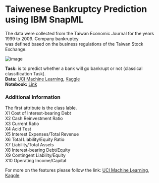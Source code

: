 # Taiwenese  Bankruptcy  Prediction using IBM SnapML

The data were collected from the Taiwan Economic Journal for the years 1999 to 2009. Company bankruptcy <br> was defined based on the business regulations of the Taiwan Stock Exchange.

![image](https://github.com/Kmohamedalie/Taiwenese-Bankruptcy-Prediction/assets/63104472/e9e35778-f316-49f7-a55e-93443d39c9bb)

**Task:** is to predict whether a bank will go bankrupt or not (classical classification Task). <br>
**Data:** <a href="https://archive.ics.uci.edu/dataset/572/taiwanese+bankruptcy+prediction">UCI Machine Learning</a>,   <a href="https://www.kaggle.com/datasets/fedesoriano/company-bankruptcy-prediction">Kaggle</a> <br>
**Notebook:** [Link](https://github.com/Kmohamedalie/Taiwenese-Bankruptcy-Prediction/blob/master/Notebook/Taiwan%20Bankruptcy%20-%20SnapML(Random%20Forest%20vs%20Boosting%20Machine).ipynb)

### Additional Information

The first attribute is the class lable. <br>
X1	Cost of Interest-bearing Debt  <br>
X2	Cash Reinvestment Ratio    <br>
X3	Current Ratio   <br> 
X4	Acid Test      <br>
X5	Interest Expenses/Total Revenue  <br>
X6	Total Liability/Equity Ratio     <br>
X7	Liability/Total Assets           <br>
X8	Interest-bearing Debt/Equity     <br>
X9	Contingent Liability/Equity      <br>
X10	Operating Income/Capital        <br>

For more on the features please follow the link: <a href="https://archive.ics.uci.edu/dataset/572/taiwanese+bankruptcy+prediction">UCI Machine Learning</a>,   <a href="https://www.kaggle.com/datasets/fedesoriano/company-bankruptcy-prediction">Kaggle</a>
    
